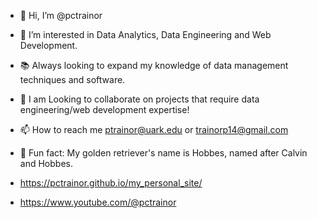 - 👋 Hi, I’m @pctrainor
- 👀 I’m interested in Data Analytics, Data Engineering and Web Development.
- 📚 Always looking to expand my knowledge of data management techniques and software.
- 🤙 I am Looking to collaborate on projects that require data engineering/web development expertise!
- 📫 How to reach me ptrainor@uark.edu or trainorp14@gmail.com
- 🐯 Fun fact: My golden retriever's name is Hobbes, named after Calvin and Hobbes.
  
- https://pctrainor.github.io/my_personal_site/
- https://www.youtube.com/@pctrainor
<!---
pctrainor/pctrainor is a ✨ special ✨ repository because its `README.md` (this file) appears on your GitHub profile.
You can click the Preview link to take a look at your changes.
--->
